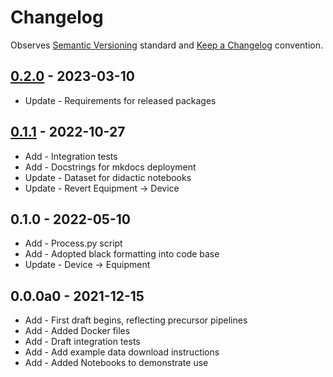 # Changelog

Observes [Semantic Versioning](https://semver.org/spec/v2.0.0.html) standard and [Keep a Changelog](https://keepachangelog.com/en/1.0.0/) convention.

## [0.2.0] - 2023-03-10

- Update - Requirements for released packages

## [0.1.1] - 2022-10-27

- Add - Integration tests
- Add - Docstrings for mkdocs deployment
- Update - Dataset for didactic notebooks
- Update - Revert Equipment -> Device

## 0.1.0 - 2022-05-10

- Add - Process.py script
- Add - Adopted black formatting into code base
- Update - Device -> Equipment

## 0.0.0a0 - 2021-12-15

- Add - First draft begins, reflecting precursor pipelines
- Add - Added Docker files
- Add - Draft integration tests
- Add - Add example data download instructions
- Add - Added Notebooks to demonstrate use

[0.2.0]: https://github.com/datajoint/workflow-deeplabcut/releases/tag/0.2.0
[0.1.1]: https://github.com/datajoint/workflow-deeplabcut/releases/tag/0.1.1
